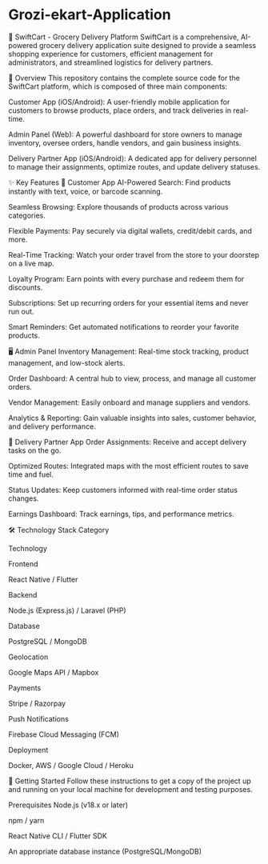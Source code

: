 # Grozi-ekart-Application
🛒 SwiftCart - Grocery Delivery Platform
SwiftCart is a comprehensive, AI-powered grocery delivery application suite designed to provide a seamless shopping experience for customers, efficient management for administrators, and streamlined logistics for delivery partners.

🌟 Overview
This repository contains the complete source code for the SwiftCart platform, which is composed of three main components:

Customer App (iOS/Android): A user-friendly mobile application for customers to browse products, place orders, and track deliveries in real-time.

Admin Panel (Web): A powerful dashboard for store owners to manage inventory, oversee orders, handle vendors, and gain business insights.

Delivery Partner App (iOS/Android): A dedicated app for delivery personnel to manage their assignments, optimize routes, and update delivery statuses.

✨ Key Features
📱 Customer App
AI-Powered Search: Find products instantly with text, voice, or barcode scanning.

Seamless Browsing: Explore thousands of products across various categories.

Flexible Payments: Pay securely via digital wallets, credit/debit cards, and more.

Real-Time Tracking: Watch your order travel from the store to your doorstep on a live map.

Loyalty Program: Earn points with every purchase and redeem them for discounts.

Subscriptions: Set up recurring orders for your essential items and never run out.

Smart Reminders: Get automated notifications to reorder your favorite products.

🖥️ Admin Panel
Inventory Management: Real-time stock tracking, product management, and low-stock alerts.

Order Dashboard: A central hub to view, process, and manage all customer orders.

Vendor Management: Easily onboard and manage suppliers and vendors.

Analytics & Reporting: Gain valuable insights into sales, customer behavior, and delivery performance.

🛵 Delivery Partner App
Order Assignments: Receive and accept delivery tasks on the go.

Optimized Routes: Integrated maps with the most efficient routes to save time and fuel.

Status Updates: Keep customers informed with real-time order status changes.

Earnings Dashboard: Track earnings, tips, and performance metrics.

🛠️ Technology Stack
Category

Technology

Frontend

React Native / Flutter

Backend

Node.js (Express.js) / Laravel (PHP)

Database

PostgreSQL / MongoDB

Geolocation

Google Maps API / Mapbox

Payments

Stripe / Razorpay

Push Notifications

Firebase Cloud Messaging (FCM)

Deployment

Docker, AWS / Google Cloud / Heroku

🚀 Getting Started
Follow these instructions to get a copy of the project up and running on your local machine for development and testing purposes.

Prerequisites
Node.js (v18.x or later)

npm / yarn

React Native CLI / Flutter SDK

An appropriate database instance (PostgreSQL/MongoDB)
